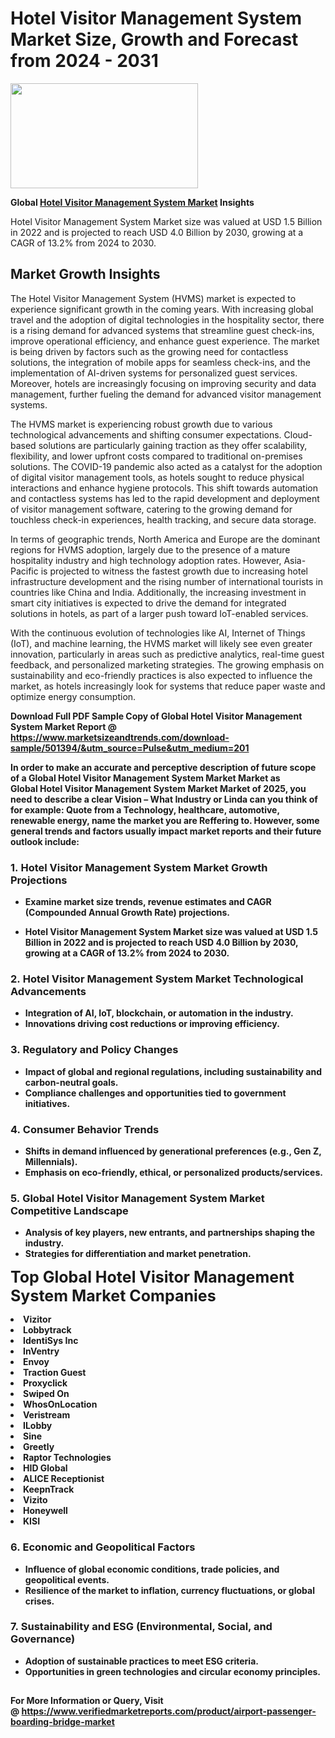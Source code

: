 <H1>Hotel Visitor Management System Market Size, Growth and Forecast from 2024 - 2031</H1><img class="aligncenter size-medium wp-image-584254" src="https://thirdeyenews.in/wp-content/uploads/2024/09/Global-Market-Research-300x168.jpeg" alt="" width="300" height="168" /><p><strong>Global&nbsp;<a href="https://www.marketsizeandtrends.com/download-sample/501394/&amp;utm_source=Pulse&amp;utm_medium=201">Hotel Visitor Management System Market</a> Insights</strong></p><p>Hotel Visitor Management System Market size was valued at USD 1.5 Billion in 2022 and is projected to reach USD 4.0 Billion by 2030, growing at a CAGR of 13.2% from 2024 to 2030.</p><p><h2>Market Growth Insights</h2> <p>The Hotel Visitor Management System (HVMS) market is expected to experience significant growth in the coming years. With increasing global travel and the adoption of digital technologies in the hospitality sector, there is a rising demand for advanced systems that streamline guest check-ins, improve operational efficiency, and enhance guest experience. The market is being driven by factors such as the growing need for contactless solutions, the integration of mobile apps for seamless check-ins, and the implementation of AI-driven systems for personalized guest services. Moreover, hotels are increasingly focusing on improving security and data management, further fueling the demand for advanced visitor management systems.</p> <p><strong></strong></p> <p>The HVMS market is experiencing robust growth due to various technological advancements and shifting consumer expectations. Cloud-based solutions are particularly gaining traction as they offer scalability, flexibility, and lower upfront costs compared to traditional on-premises solutions. The COVID-19 pandemic also acted as a catalyst for the adoption of digital visitor management tools, as hotels sought to reduce physical interactions and enhance hygiene protocols. This shift towards automation and contactless systems has led to the rapid development and deployment of visitor management software, catering to the growing demand for touchless check-in experiences, health tracking, and secure data storage.</p> <p>In terms of geographic trends, North America and Europe are the dominant regions for HVMS adoption, largely due to the presence of a mature hospitality industry and high technology adoption rates. However, Asia-Pacific is projected to witness the fastest growth due to increasing hotel infrastructure development and the rising number of international tourists in countries like China and India. Additionally, the increasing investment in smart city initiatives is expected to drive the demand for integrated solutions in hotels, as part of a larger push toward IoT-enabled services.</p> <p>With the continuous evolution of technologies like AI, Internet of Things (IoT), and machine learning, the HVMS market will likely see even greater innovation, particularly in areas such as predictive analytics, real-time guest feedback, and personalized marketing strategies. The growing emphasis on sustainability and eco-friendly practices is also expected to influence the market, as hotels increasingly look for systems that reduce paper waste and optimize energy consumption.</p> <p><strong></p><p><span class=""><strong>Download Full PDF Sample Copy of Global Hotel Visitor Management System Market Report</strong> @ <a href="https://www.marketsizeandtrends.com/download-sample/501394/&amp;utm_source=Pulse&amp;utm_medium=201" target="_blank">https://www.marketsizeandtrends.com/download-sample/501394/&amp;utm_source=Pulse&amp;utm_medium=201</a></span></p><p>In order to make an accurate and perceptive description of future scope of a Global&nbsp;Hotel Visitor Management System Market Market as Global&nbsp;Hotel Visitor Management System Market Market of 2025, you need to describe a clear Vision &ndash; What Industry or Linda can you think of for example: Quote from a Technology, healthcare, automotive, renewable energy, name the market you are Reffering to. However, some general trends and factors usually impact market reports and their future outlook include:</p><h3>1.&nbsp;<strong>Hotel Visitor Management System Market Growth Projections</strong></h3><ul><li>Examine market size trends, revenue estimates and CAGR (Compounded Annual Growth Rate) projections.</li><li><p>Hotel Visitor Management System Market size was valued at USD 1.5 Billion in 2022 and is projected to reach USD 4.0 Billion by 2030, growing at a CAGR of 13.2% from 2024 to 2030.</p></li></ul><h3>2.&nbsp;<strong>Hotel Visitor Management System Market Technological Advancements</strong></h3><ul><li>Integration of AI, IoT, blockchain, or automation in the industry.</li><li>Innovations driving cost reductions or improving efficiency.</li></ul><h3>3.&nbsp;<strong>Regulatory and Policy Changes</strong></h3><ul><li>Impact of global and regional regulations, including sustainability and carbon-neutral goals.</li><li>Compliance challenges and opportunities tied to government initiatives.</li></ul><h3>4.&nbsp;<strong>Consumer Behavior Trends</strong></h3><ul><li>Shifts in demand influenced by generational preferences (e.g., Gen Z, Millennials).</li><li>Emphasis on eco-friendly, ethical, or personalized products/services.</li></ul><h3>5.&nbsp;<strong>Global Hotel Visitor Management System Market Competitive Landscape</strong></h3><ul><li>Analysis of key players, new entrants, and partnerships shaping the industry.</li><li>Strategies for differentiation and market penetration.</li></ul><p data-pm-slice="1 1 []"><span style="color: inherit; font-family: inherit; font-size: 25px;">Top Global Hotel Visitor Management System Market Companies</span></p><div class="" data-test-id=""><p><li>Vizitor</li><li> Lobbytrack</li><li> IdentiSys Inc</li><li> InVentry</li><li> Envoy</li><li> Traction Guest</li><li> Proxyclick</li><li> Swiped On</li><li> WhosOnLocation</li><li> Veristream</li><li> ILobby</li><li> Sine</li><li> Greetly</li><li> Raptor Technologies</li><li> HID Global</li><li> ALICE Receptionist</li><li> KeepnTrack</li><li> Vizito</li><li> Honeywell</li><li> KISI</li></p></div><h3>6.&nbsp;<strong>Economic and Geopolitical Factors</strong></h3><ul><li>Influence of global economic conditions, trade policies, and geopolitical events.</li><li>Resilience of the market to inflation, currency fluctuations, or global crises.</li></ul><h3>7.&nbsp;<strong>Sustainability and ESG (Environmental, Social, and Governance)</strong></h3><ul><li>Adoption of sustainable practices to meet ESG criteria.</li><li>Opportunities in green technologies and circular economy principles.</li></ul><h2><strong style="font-size: 14px;">For More Information or Query, Visit @&nbsp;</strong><a style="background-color: #ffffff; font-size: 14px;" href="https://www.marketsizeandtrends.com/report/hotel-visitor-management-system-market/" target="_blank">https://www.verifiedmarketreports.com/product/airport-passenger-boarding-bridge-market</a></h2>
